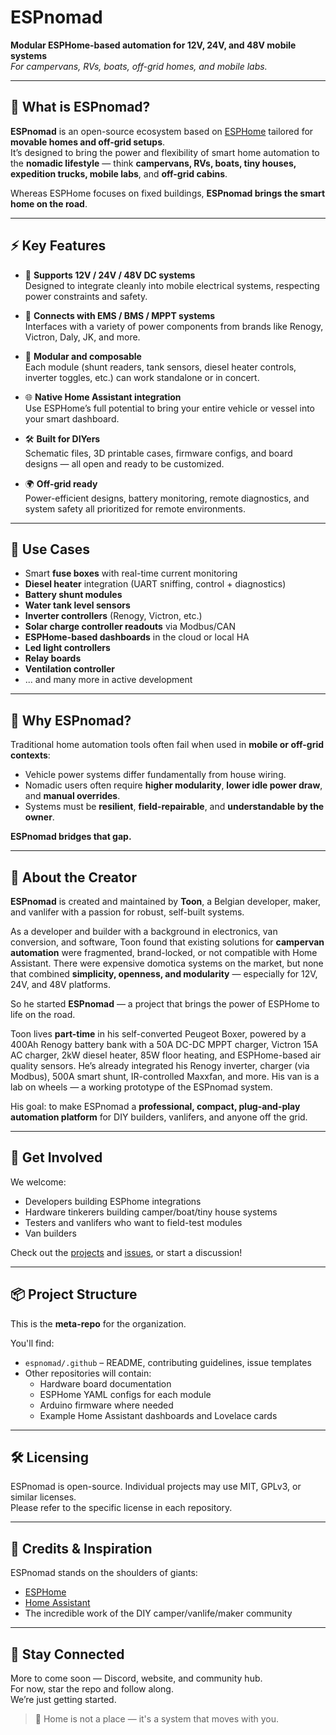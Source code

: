 # ESPnomad

**Modular ESPHome-based automation for 12V, 24V, and 48V mobile systems**  
*For campervans, RVs, boats, off-grid homes, and mobile labs.*

---

## 🧭 What is ESPnomad?

**ESPnomad** is an open-source ecosystem based on [ESPHome](https://esphome.io/) tailored for **movable homes and off-grid setups**.  
It’s designed to bring the power and flexibility of smart home automation to the **nomadic lifestyle** — think **campervans, RVs, boats, tiny houses, expedition trucks, mobile labs**, and **off-grid cabins**.

Whereas ESPHome focuses on fixed buildings, **ESPnomad brings the smart home on the road**.

---

## ⚡ Key Features

- 🔌 **Supports 12V / 24V / 48V DC systems**  
  Designed to integrate cleanly into mobile electrical systems, respecting power constraints and safety.

- 🔋 **Connects with EMS / BMS / MPPT systems**  
  Interfaces with a variety of power components from brands like Renogy, Victron, Daly, JK, and more.

- 🧩 **Modular and composable**  
  Each module (shunt readers, tank sensors, diesel heater controls, inverter toggles, etc.) can work standalone or in concert.

- 🌐 **Native Home Assistant integration**  
  Use ESPHome’s full potential to bring your entire vehicle or vessel into your smart dashboard.

- 🛠️ **Built for DIYers**  
  Schematic files, 3D printable cases, firmware configs, and board designs — all open and ready to be customized.

- 🌍 **Off-grid ready**  
  Power-efficient designs, battery monitoring, remote diagnostics, and system safety all prioritized for remote environments.

---

## 🔧 Use Cases

- Smart **fuse boxes** with real-time current monitoring  
- **Diesel heater** integration (UART sniffing, control + diagnostics)  
- **Battery shunt modules**  
- **Water tank level sensors** 
- **Inverter controllers** (Renogy, Victron, etc.)  
- **Solar charge controller readouts** via Modbus/CAN 
- **ESPHome-based dashboards** in the cloud or local HA
- **Led light controllers**
- **Relay boards**
- **Ventilation controller**
- ... and many more in active development

---

## 🚐 Why ESPnomad?

Traditional home automation tools often fail when used in **mobile or off-grid contexts**:

- Vehicle power systems differ fundamentally from house wiring.
- Nomadic users often require **higher modularity**, **lower idle power draw**, and **manual overrides**.
- Systems must be **resilient**, **field-repairable**, and **understandable by the owner**.

**ESPnomad bridges that gap.**

---

## 👤 About the Creator

**ESPnomad** is created and maintained by **Toon**, a Belgian developer, maker, and vanlifer with a passion for robust, self-built systems.

As a developer and builder with a background in electronics, van conversion, and software, Toon found that existing solutions for **campervan automation** were fragmented, brand-locked, or not compatible with Home Assistant. There were expensive domotica systems on the market, but none that combined **simplicity, openness, and modularity** — especially for 12V, 24V, and 48V platforms.

So he started **ESPnomad** — a project that brings the power of ESPHome to life on the road.

Toon lives **part-time** in his self-converted Peugeot Boxer, powered by a 400Ah Renogy battery bank with a 50A DC-DC MPPT charger, Victron 15A AC charger, 2kW diesel heater, 85W floor heating, and ESPHome-based air quality sensors. He’s already integrated his Renogy inverter, charger (via Modbus), 500A smart shunt, IR-controlled Maxxfan, and more. His van is a lab on wheels — a working prototype of the ESPnomad system.

His goal: to make ESPnomad a **professional, compact, plug-and-play automation platform** for DIY builders, vanlifers, and anyone off the grid.

---

## 🤝 Get Involved

We welcome:

- Developers building ESPhome integrations
- Hardware tinkerers building camper/boat/tiny house systems
- Testers and vanlifers who want to field-test modules
- Van builders

Check out the [projects](https://github.com/orgs/espnomad/projects) and [issues](https://github.com/orgs/espnomad/issues), or start a discussion!

---

## 📦 Project Structure

This is the **meta-repo** for the organization.

You'll find:

- `espnomad/.github` – README, contributing guidelines, issue templates
- Other repositories will contain:
  - Hardware board documentation
  - ESPHome YAML configs for each module
  - Arduino firmware where needed
  - Example Home Assistant dashboards and Lovelace cards

---

## 🛠️ Licensing

ESPnomad is open-source. Individual projects may use MIT, GPLv3, or similar licenses.  
Please refer to the specific license in each repository.

---

## 🙏 Credits & Inspiration

ESPnomad stands on the shoulders of giants:  
- [ESPHome](https://esphome.io/)  
- [Home Assistant](https://www.home-assistant.io/)  
- The incredible work of the DIY camper/vanlife/maker community

---

## 📡 Stay Connected

More to come soon — Discord, website, and community hub.  
For now, star the repo and follow along.  
We’re just getting started.

> 🧭 Home is not a place — it's a system that moves with you.
